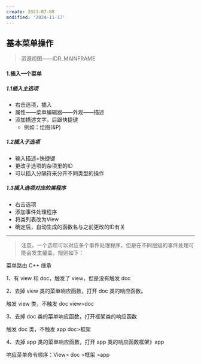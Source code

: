 ```yaml
---
create: 2023-07-08
modified: '2024-11-17'
---
```


## 基本菜单操作

> 资源视图——IDR_MAINFRAME

#### 1.插入一个菜单

##### 1.1插入主选项

* 右击选项，插入
* 属性——菜单编辑器——外观——描述
* 添加描述文字，后跟快捷键
	* 例如：绘图(&P)

##### 1.2插入子选项

* 输入描述+快捷键
* 更改子选项的杂项里的ID
* 可以插入分隔符来分开不同类型的操作

##### 1.3插入选项对应的类程序

* 右击选项
* 添加事件处理程序
* 将类列表改为View
* 确定后，自动生成的函数名与之前更改的ID有关

---

> 注意，一个选项可以对应多个事件处理程序，但是在不同层级的事件处理可能会发生覆盖，规则如下：

菜单路由 C++ 继承

1、有 view 和 doc，触发了 view，但是没有触发 doc

2、去掉 view 类的菜单响应函数，打开 doc 类的响应函数。

触发 view 类，不触发 doc view>doc

3、去掉 doc 类的菜单响应函数，打开框架类的响应函数

触发 doc 类，不触发 app doc>框架

4、去掉 app 类的菜单响应函数，打开 app 类的响应函数框架》app

响应菜单命令顺序：View> doc >框架 >app